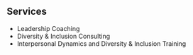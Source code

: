 ## Services

* Leadership Coaching
* Diversity & Inclusion Consulting
* Interpersonal Dynamics and Diversity & Inclusion Training
